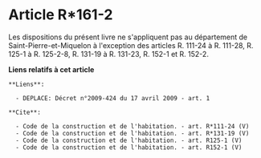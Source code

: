 # Article R*161-2

Les dispositions du présent livre ne s'appliquent pas au département de Saint-Pierre-et-Miquelon à l'exception des articles
R. 111-24 à R. 111-28, R. 125-1 à R. 125-2-8, 
R. 131-19 à R. 131-23, R. 152-1 et R. 152-2.

**Liens relatifs à cet article**

	**Liens**:

	  - DEPLACE: Décret n°2009-424 du 17 avril 2009 - art. 1

	**Cite**:

	  - Code de la construction et de l'habitation. - art. R*111-24 (V)
	  - Code de la construction et de l'habitation. - art. R*131-19 (V)
	  - Code de la construction et de l'habitation. - art. R125-1 (V)
	  - Code de la construction et de l'habitation. - art. R152-1 (V)
